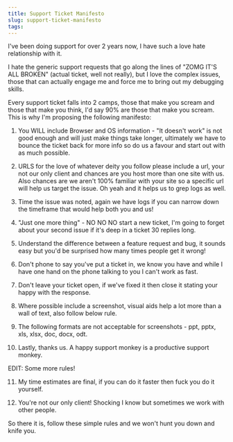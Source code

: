 ```yaml
---
title: Support Ticket Manifesto
slug: support-ticket-manifesto
tags:
---
```

I've been doing support for over 2 years now, I have such a love hate relationship with it.

I hate the generic support requests that go along the lines of "ZOMG IT'S ALL BROKEN" (actual ticket, well not really), but I love the complex issues, those that can actually engage me and force me to bring out my debugging skills.



Every support ticket falls into 2 camps, those that make you scream and those that make you think, I'd say 90% are those that make you scream. This is why I'm proposing the following manifesto:



1. You WILL include Browser and OS information - "It doesn't work" is not good enough and will just make things take longer, ultimately we have to bounce the ticket back for more info so do us a favour and start out with as much possible.

2. URLS for the love of whatever deity you follow please include a url, your not our only client and chances are you host more than one site with us. Also chances are we aren't 100% familiar with your site so a specific url will help us target the issue. Oh yeah and it helps us to grep logs as well.

3. Time the issue was noted, again we have logs if you can narrow down the timeframe that would help both you and us!

4. "Just one more thing" - NO NO NO start a new ticket, I'm going to forget about your second issue if it's deep in a ticket 30 replies long.

5. Understand the difference between a feature request and bug, it sounds easy but you'd be surprised how many times people get it wrong!

6. Don't phone to say you've put a ticket in, we know you have and while I have one hand on the phone talking to you I can't work as fast.

7. Don't leave your ticket open, if we've fixed it then close it stating your happy with the response.

8. Where possible include a screenshot, visual aids help a lot more than a wall of text, also follow below rule.

9. The following formats are not acceptable for screenshots - ppt, pptx, xls, xlsx, doc, docx, odt.

10. Lastly, thanks us. A happy support monkey is a productive support monkey.



EDIT: Some more rules!



11. My time estimates are final, if you can do it faster then fuck you do it yourself.

12. You're not our only client! Shocking I know but sometimes we work with other people.



So there it is, follow these simple rules and we won't hunt you down and knife you.

